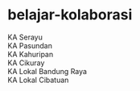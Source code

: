 # belajar-kolaborasi

KA Serayu<br>
KA Pasundan<br>
KA Kahuripan<br>
KA Cikuray<br>
KA Lokal Bandung Raya<br>
KA Lokal Cibatuan
